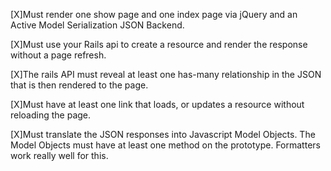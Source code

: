 [X]Must render one show page and one index page via jQuery and an Active Model Serialization JSON Backend.

[X]Must use your Rails api to create a resource and render the response without a page refresh.

[X]The rails API must reveal at least one has-many relationship in the JSON that is then rendered to the page.

[X]Must have at least one link that loads, or updates a resource without reloading the page.

[X]Must translate the JSON responses into Javascript Model Objects. The Model Objects must have at least one method on the prototype. Formatters work really well for this.
